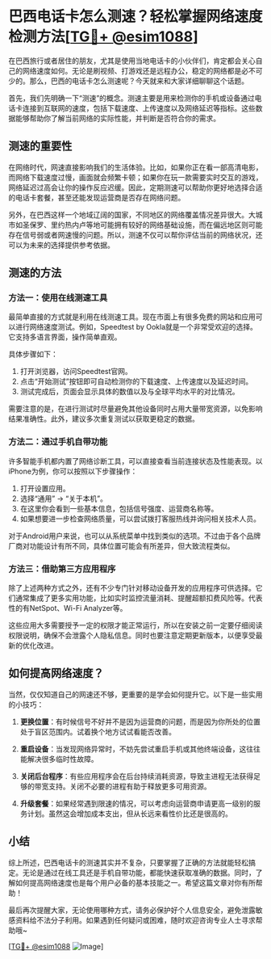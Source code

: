 # 巴西电话卡怎么测速？轻松掌握网络速度检测方法[[TG💪+ @esim1088](https://t.me/s/esim1088)]

在巴西旅行或者居住的朋友，尤其是使用当地电话卡的小伙伴们，肯定都会关心自己的网络速度如何。无论是刷视频、打游戏还是远程办公，稳定的网络都是必不可少的。那么，巴西的电话卡怎么测速呢？今天就来和大家详细聊聊这个话题。

首先，我们先明确一下“测速”的概念。测速主要是用来检测你的手机或设备通过电话卡连接到互联网的速度，包括下载速度、上传速度以及网络延迟等指标。这些数据能够帮助你了解当前网络的实际性能，并判断是否符合你的需求。

## 测速的重要性

在网络时代，网速直接影响我们的生活体验。比如，如果你正在看一部高清电影，而网络下载速度过慢，画面就会频繁卡顿；如果你在玩一款需要实时交互的游戏，网络延迟过高会让你的操作反应迟缓。因此，定期测速可以帮助你更好地选择合适的电话卡套餐，甚至还能发现运营商是否存在网络问题。

另外，在巴西这样一个地域辽阔的国家，不同地区的网络覆盖情况差异很大。大城市如圣保罗、里约热内卢等地可能拥有较好的网络基础设施，而在偏远地区则可能存在信号弱或者网速慢的问题。所以，测速不仅可以帮你评估当前的网络状况，还可以为未来的选择提供参考依据。

## 测速的方法

### 方法一：使用在线测速工具

最简单直接的方式就是利用在线测速工具。现在市面上有很多免费的网站和应用可以进行网络速度测试。例如，Speedtest by Ookla就是一个非常受欢迎的选择。它支持多语言界面，操作简单直观。

具体步骤如下：

1. 打开浏览器，访问Speedtest官网。
2. 点击“开始测试”按钮即可自动检测你的下载速度、上传速度以及延迟时间。
3. 测试完成后，页面会显示具体的数值以及与全球平均水平的对比情况。

需要注意的是，在进行测试时尽量避免其他设备同时占用大量带宽资源，以免影响结果准确性。此外，建议多次重复测试以获取更稳定的数据。

### 方法二：通过手机自带功能

许多智能手机都内置了网络诊断工具，可以直接查看当前连接状态及性能表现。以iPhone为例，你可以按照以下步骤操作：

1. 打开设置应用。
2. 选择“通用” -> “关于本机”。
3. 在这里你会看到一些基本信息，包括信号强度、运营商名称等。
4. 如果想要进一步检查网络质量，可以尝试拨打客服热线并询问相关技术人员。

对于Android用户来说，也可以从系统菜单中找到类似的选项。不过由于各个品牌厂商对功能设计有所不同，具体位置可能会有所差异，但大致流程类似。

### 方法三：借助第三方应用程序

除了上述两种方式之外，还有不少专门针对移动设备开发的应用程序可供选择。它们通常集成了更多实用功能，比如实时监控流量消耗、提醒超额扣费风险等。代表性的有NetSpot、Wi-Fi Analyzer等。

这些应用大多需要授予一定的权限才能正常运行，所以在安装之前一定要仔细阅读权限说明，确保不会泄露个人隐私信息。同时也要注意定期更新版本，以便享受最新的优化改进。

## 如何提高网络速度？

当然，仅仅知道自己的网速还不够，更重要的是学会如何提升它。以下是一些实用的小技巧：

1. **更换位置**：有时候信号不好并不是因为运营商的问题，而是因为你所处的位置处于盲区范围内。试着换个地方试试看能否改善。
   
2. **重启设备**：当发现网络异常时，不妨先尝试重启手机或其他终端设备，这往往能解决很多临时性故障。

3. **关闭后台程序**：有些应用程序会在后台持续消耗资源，导致主进程无法获得足够的带宽支持。关闭不必要的进程有助于释放更多可用资源。

4. **升级套餐**：如果经常遇到限速的情况，可以考虑向运营商申请更高一级别的服务计划。虽然这会增加成本支出，但从长远来看性价比还是很高的。

## 小结

综上所述，巴西电话卡的测速其实并不复杂，只要掌握了正确的方法就能轻松搞定。无论是通过在线工具还是手机自带功能，都能快速获取准确的数据。同时，了解如何提高网络速度也是每个用户必备的基本技能之一。希望这篇文章对你有所帮助！

最后再次提醒大家，无论使用哪种方式，请务必保护好个人信息安全，避免泄露敏感资料给不法分子利用。如果遇到任何疑问或困难，随时欢迎咨询专业人士寻求帮助哦~

[[TG💪+ @esim1088](https://t.me/s/esim1088) ![Image](https://i.postimg.cc/4NQfJmqS/Snipaste-2025-05-13-00-14-12.png)]
